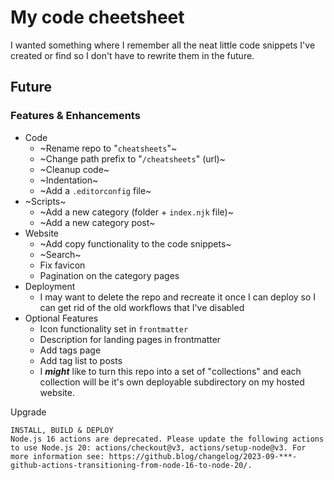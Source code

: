 # My code cheetsheet
I wanted something where I remember all the neat little code snippets I've created or find so I don't have to rewrite them in the future.

## Future
### Features & Enhancements
- Code
  - ~Rename repo to "`cheatsheets`"~
  - ~Change path prefix to "`/cheatsheets`" (url)~
  - ~Cleanup code~
  - ~Indentation~
  - ~Add a `.editorconfig` file~
- ~Scripts~
  - ~Add a new category (folder + `index.njk` file)~
  - ~Add a new category post~
- Website
  - ~Add copy functionality to the code snippets~
  - ~Search~
  - Fix favicon
  - Pagination on the category pages
- Deployment
  - I may want to delete the repo and recreate it once I can deploy so I can get rid of the old workflows that I've disabled
- Optional Features
  - Icon functionality set in `frontmatter`
  - Description for landing pages in frontmatter
  - Add tags page
  - Add tag list to posts
  - I ***might*** like to turn this repo into a set of "collections" and each collection will be it's own deployable subdirectory on my hosted website.

Upgrade
```
INSTALL, BUILD & DEPLOY
Node.js 16 actions are deprecated. Please update the following actions to use Node.js 20: actions/checkout@v3, actions/setup-node@v3. For more information see: https://github.blog/changelog/2023-09-***-github-actions-transitioning-from-node-16-to-node-20/.
```
